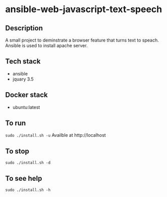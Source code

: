 # ansible-web-javascript-text-speech

## Description
A small project to deminstrate a browser
feature that turns text to speach. Ansible
is used to install apache server.

## Tech stack
- ansible
- jquary 3.5

## Docker stack
- ubuntu:latest

## To run
`sudo ./install.sh -u`
Availble at http://localhost

## To stop
`sudo ./install.sh -d`

## To see help
`sudo ./install.sh -h`
